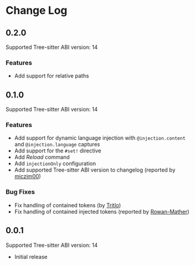 # Change Log

## 0.2.0

Supported Tree-sitter ABI version: 14

### Features

- Add support for relative paths

## 0.1.0

Supported Tree-sitter ABI version: 14

### Features

- Add support for dynamic language injection with `@injection.content` and `@injection.language` captures
- Add support for the `#set!` directive
- Add _Reload_ command
- Add `injectionOnly` configuration
- Add supported Tree-sitter ABI version to changelog (reported by [miczim00](https://github.com/miczim00))

### Bug Fixes

- Fix handling of contained tokens (by [Tritlo](https://github.com/Tritlo))
- Fix handling of contained injected tokens (reported by [Rowan-Mather](https://github.com/Rowan-Mather))

## 0.0.1

Supported Tree-sitter ABI version: 14

- Initial release